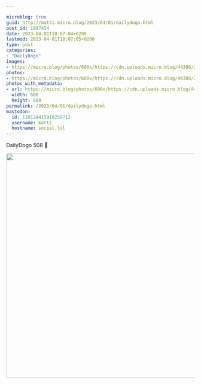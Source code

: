 ```yaml
---

microblog: true
guid: http://matti.micro.blog/2023/04/01/dailydogo.html
post_id: 1847454
date: 2023-04-01T18:07:04+0200
lastmod: 2023-04-01T18:07:05+0200
type: post
categories:
- "DailyDogo"
images:
- https://micro.blog/photos/600x/https://cdn.uploads.micro.blog/44388/2023/6b309b9cc7.jpg
photos:
- https://micro.blog/photos/600x/https://cdn.uploads.micro.blog/44388/2023/6b309b9cc7.jpg
photos_with_metadata:
- url: https://micro.blog/photos/600x/https://cdn.uploads.micro.blog/44388/2023/6b309b9cc7.jpg
  width: 600
  height: 600
permalink: /2023/04/01/dailydogo.html
mastodon:
  id: 110124415910258712
  username: matti
  hostname: social.lol
---
```

DailyDogo 508 🐶

<img src="https://micro.blog/photos/600x/https://blog.martin-haehnel.de/uploads/2023/6b309b9cc7.jpg" width="600" height="600" alt="" />

